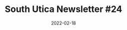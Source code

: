 ---
title: "South Utica Newsletter #24"
pdf: /static/media/South Utica Newsletter 24.pdf
date: 2022-02-18
tags:
  - South Utica Newsletter
toc:
  - Keep Up With Katie Aiello
  - Budget Season Is Upon Us
  - Watch Common Council Meetings Online
  - Lead Safe Utica - Get the Lead Out
  - Vacant Building Registry Law
  - My Votes on the Council in February 2022
  - Report from E&A - January–February
  - Sign Up for Little League
  - Free Films at Utica College
  - SUNA Really Gaining Steam
  - Newsletter Archive Now Online
---